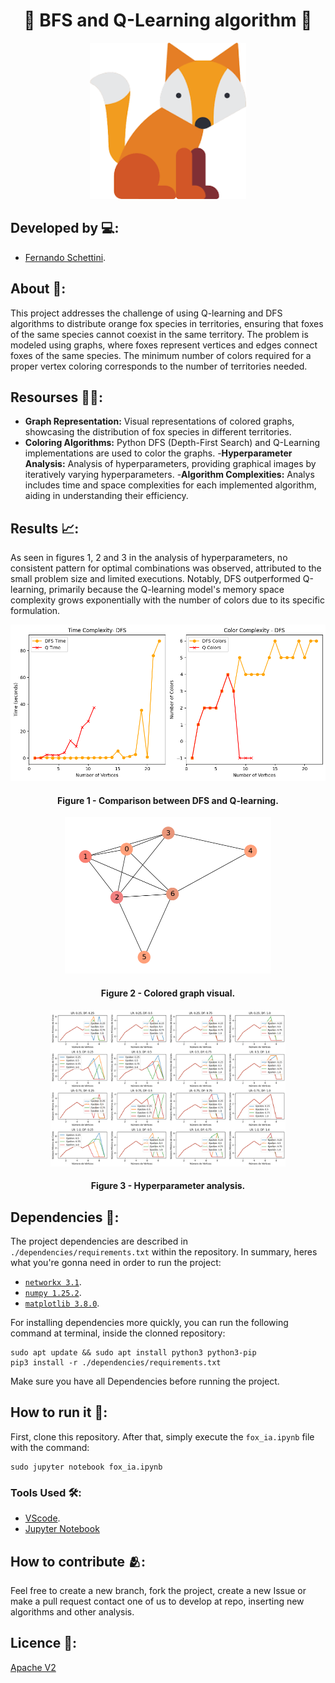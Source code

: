 <h1 align="center">🦊 BFS and Q-Learning algorithm 🦊</h1>

<div align="center">
	<a href="link_for_webite">
	<img height = "250em" src = "./assets/fox_icon.png" />
    </a>
</div>

## Developed by 💻:

- [Fernando Schettini](https://linktr.ee/fernandoschett).

## About 🤔:

This project addresses the challenge of using Q-learning and DFS algorithms to distribute orange fox species in territories, ensuring that foxes of the same species cannot coexist in the same territory. The problem is modeled using graphs, where foxes represent vertices and edges connect foxes of the same species. The minimum number of colors required for a proper vertex coloring corresponds to the number of territories needed.

## Resourses 🧑‍🔬:

- **Graph Representation:** Visual representations of colored graphs, showcasing the distribution of fox species in different territories.
- **Coloring Algorithms:** Python DFS (Depth-First Search) and Q-Learning implementations are used to color the graphs.
-**Hyperparameter Analysis:** Analysis of hyperparameters, providing graphical images by iteratively varying hyperparameters.
-**Algorithm Complexities:** Analys includes time and space complexities for each implemented algorithm, aiding in understanding their efficiency.

## Results 📈:

As seen in figures 1, 2 and 3 in the analysis of hyperparameters, no consistent pattern for optimal combinations was observed, attributed to the small problem size and limited executions. Notably, DFS outperformed Q-learning, primarily because the Q-learning model's memory space complexity grows exponentially with the number of colors due to its specific formulation.

<div align="center">
	<a href="">
	<img height = "250em" src = "./assets/DFS_qlearning.png" />
    </a>
</div>
<h4 align="center">Figure 1 - Comparison between DFS and Q-learning.</h4>

<div align="center">
	<a href="">
	<img height = "250em" src = "./assets/graph_colored.png" />
    </a>
</div>
<h4 align="center">Figure 2 - Colored graph visual.</h4>

<div align="center">
	<a href="">
	<img height = "250em" src = "./assets/hyperparameter_anal.png" />
    </a>
</div>
<h4 align="center">Figure 3 - Hyperparameter analysis.</h4>

## Dependencies 🚚:

The project dependencies are described in  ```./dependencies/requirements.txt``` within the repository. In summary, heres what you're gonna need in order to run the project:

- [```networkx 3.1```](https://networkx.org/).
- [```numpy 1.25.2```](https://numpy.org/).
- [```matplotlib 3.8.0```](https://matplotlib.org/). 

For installing dependencies more quickly, you can run the following command at terminal, inside the clonned repository:

	sudo apt update && sudo apt install python3 python3-pip
    pip3 install -r ./dependencies/requirements.txt

Make sure you have all Dependencies before running the project.

## How to run it 🏃:

First, clone this repository. After that, simply execute the ```fox_ia.ipynb``` file with the command:

    sudo jupyter notebook fox_ia.ipynb

### Tools Used 🛠️: 

- [VScode](https://code.visualstudio.com/). 
- [Jupyter Notebook](https://jupyter.org/)

## How to contribute 🫂:

Feel free to create a new branch, fork the project, create a new Issue or make a pull request contact one of us to develop at repo, inserting new algorithms and other analysis.

## Licence 📜:

[Apache V2](https://choosealicense.com/licenses/apache-2.0/)

